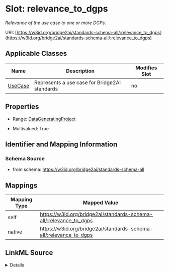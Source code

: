 

# Slot: relevance_to_dgps


_Relevance of the use case to one or more DGPs._





URI: [https://w3id.org/bridge2ai/standards-schema-all/:relevance_to_dgps](https://w3id.org/bridge2ai/standards-schema-all/:relevance_to_dgps)



<!-- no inheritance hierarchy -->





## Applicable Classes

| Name | Description | Modifies Slot |
| --- | --- | --- |
| [UseCase](UseCase.md) | Represents a use case for Bridge2AI standards |  no  |







## Properties

* Range: [DataGeneratingProject](DataGeneratingProject.md)

* Multivalued: True





## Identifier and Mapping Information







### Schema Source


* from schema: https://w3id.org/bridge2ai/standards-schema-all




## Mappings

| Mapping Type | Mapped Value |
| ---  | ---  |
| self | https://w3id.org/bridge2ai/standards-schema-all/:relevance_to_dgps |
| native | https://w3id.org/bridge2ai/standards-schema-all/:relevance_to_dgps |




## LinkML Source

<details>
```yaml
name: relevance_to_dgps
description: Relevance of the use case to one or more DGPs.
from_schema: https://w3id.org/bridge2ai/standards-schema-all
rank: 1000
alias: relevance_to_dgps
domain_of:
- UseCase
range: DataGeneratingProject
multivalued: true

```
</details>